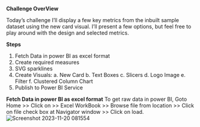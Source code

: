 **Challenge OverView**

Today’s challenge I’ll display a few key metrics from the inbuilt sample dataset using the new card visual. I’ll present a few options, but feel free to play around with the design and selected metrics.

**Steps**
1. Fetch Data in power BI as excel format
2. Create required measures
3. SVG sparklines
3. Create Visuals:
   a. New Card
   b. Text Boxes
   c. Slicers
   d. Logo Image
   e. Filter
   f. Clustered Column Chart
5. Publish to Power BI Service

**Fetch Data in power BI as excel format**
To get raw data in power BI, Goto Home >> Click on >> Excel WorkBook >> Browse file from location >> Click on file check box at Navigator window >> Click on load.
![Screenshot 2023-11-20 081554](https://github.com/Pushpendra5326/Power-BI/assets/145826060/01789ca9-9889-4793-8fd0-5e8844e45c08)


